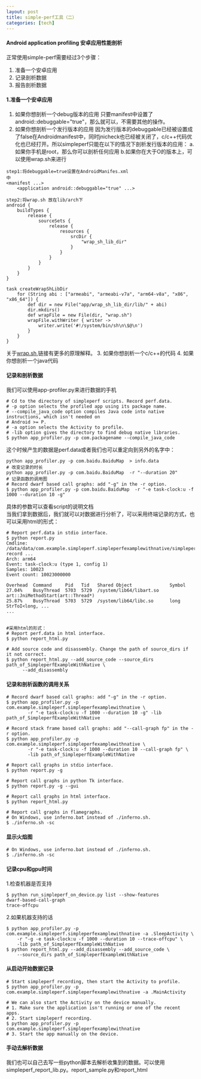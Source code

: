 ```yaml
---
layout: post
title: simple-perf工具（二）
categories: [tech]
---
```

#### Android application profiling 安卓应用性能剖析
正常使用simple-perf需要经过3个步骤：
1. 准备一个安卓应用
2. 记录剖析数据
3. 报告剖析数据

#### 1.准备一个安卓应用
1. 如果你想剖析一个debug版本的应用
只要manifest中设置了 android::debuggable="true"，那么就可以，不需要其他的操作。
2. 如果你想剖析一个发行版本的应用
因为发行版本的debuggable已经被设置成了false在Androidmanifest中，同时jnicheck也已经被关闭了，c/c++代码优化也已经打开。所以simpleperf只能在以下的情况下剖析发行版本的应用：
a.如果你手机是root，那么你可以剖析任何应用
b.如果你在大于O的版本上，可以使用wrap.sh来进行
```
step1:将debuggable=true设置在AndroidManifes.xml
中
<manifest ...>
    <application android::debuggable="true" ...>

step2:将wrap.sh 放在lib/arch下
android {
    buildTypes {
        release {
            sourceSets {
                release {
                    resources {
                        srcDir {
                            "wrap_sh_lib_dir"
                        }
                    }
                }
            }
        }
    }
}

task createWrapShLibDir
    for (String abi : ["armeabi", "armeabi-v7a", "arm64-v8a", "x86", "x86_64"]) {
        def dir = new File("app/wrap_sh_lib_dir/lib/" + abi)
        dir.mkdirs()
        def wrapFile = new File(dir, "wrap.sh")
        wrapFile.withWriter { writer ->
            writer.write('#!/system/bin/sh\n\$@\n')
        }
    }
}
```
关于[wrap.sh](https://developer.android.com/ndk/guides/wrap-script.html),链接有更多的原理解释。
3. 如果你想剖析一个c/c++的代码
4. 如果你想剖析一个java代码
#### 记录和剖析数据
我们可以使用app-profiler.py来进行数据的手机
```
# Cd to the directory of simpleperf scripts. Record perf.data.
# -p option selects the profiled app using its package name.
# --compile_java_code option compiles Java code into native instructions, which isn't needed on
# Android >= P.
# -a option selects the Activity to profile.
# -lib option gives the directory to find debug native libraries.
$ python app_profiler.py -p com.packagename --compile_java_code
```
这个时候产生的数据是perf.data或者我们也可以重定向到另外的名字中：
```
python app_profiler.py -p com.baidu.BaiduMap  > info.data
# 改变记录的时长
python app_profiler.py -p com.baidu.BaiduMap  -r "--duration 20"
# 记录函数的调用图
# Record dwarf based call graphs: add "-g" in the -r option.
$ python app_profiler.py -p com.baidu.BaiduMap  -r "-e task-clock:u -f 1000 --duration 10 -g" 
```
具体的参数可以查看script的说明文档  
当我们拿到数据后，我们就可以对数据进行分析了，可以采用终端记录的方式，也可以采用html的形式：
```
# Report perf.data in stdio interface.
$ python report.py
Cmdline: /data/data/com.example.simpleperf.simpleperfexamplewithnative/simpleperf record ...
Arch: arm64
Event: task-clock:u (type 1, config 1)
Samples: 10023
Event count: 10023000000

Overhead  Command     Pid   Tid   Shared Object              Symbol
27.04%    BusyThread  5703  5729  /system/lib64/libart.so    art::JniMethodStart(art::Thread*)
25.87%    BusyThread  5703  5729  /system/lib64/libc.so      long StrToI<long, ...
...


#采用html的形式：
# Report perf.data in html interface.
$ python report_html.py

# Add source code and disassembly. Change the path of source_dirs if it not correct.
$ python report_html.py --add_source_code --source_dirs path_of_SimpleperfExampleWithNative \
      --add_disassembly
```
#### 记录和剖析函数的调用关系
```
# Record dwarf based call graphs: add "-g" in the -r option.
$ python app_profiler.py -p com.example.simpleperf.simpleperfexamplewithnative \
        -r "-e task-clock:u -f 1000 --duration 10 -g" -lib path_of_SimpleperfExampleWithNative

# Record stack frame based call graphs: add "--call-graph fp" in the -r option.
$ python app_profiler.py -p com.example.simpleperf.simpleperfexamplewithnative \
        -r "-e task-clock:u -f 1000 --duration 10 --call-graph fp" \
        -lib path_of_SimpleperfExampleWithNative

# Report call graphs in stdio interface.
$ python report.py -g

# Report call graphs in python Tk interface.
$ python report.py -g --gui

# Report call graphs in html interface.
$ python report_html.py

# Report call graphs in flamegraphs.
# On Windows, use inferno.bat instead of ./inferno.sh.
$ ./inferno.sh -sc
```
#### 显示火焰图
```
# On Windows, use inferno.bat instead of ./inferno.sh.
$ ./inferno.sh -sc
```
#### 记录cpu和gpu时间
1.检查机器是否支持
```
$ python run_simpleperf_on_device.py list --show-features
dwarf-based-call-graph
trace-offcpu
```
2.如果机器支持的话
```
$ python app_profiler.py -p com.example.simpleperf.simpleperfexamplewithnative -a .SleepActivity \
    -r "-g -e task-clock:u -f 1000 --duration 10 --trace-offcpu" \
    -lib path_of_SimpleperfExampleWithNative
$ python report_html.py --add_disassembly --add_source_code \
    --source_dirs path_of_SimpleperfExampleWithNative
```
#### 从启动开始数据记录
```
# Start simpleperf recording, then start the Activity to profile.
$ python app_profiler.py -p com.example.simpleperf.simpleperfexamplewithnative -a .MainActivity

# We can also start the Activity on the device manually.
# 1. Make sure the application isn't running or one of the recent apps.
# 2. Start simpleperf recording.
$ python app_profiler.py -p com.example.simpleperf.simpleperfexamplewithnative
# 3. Start the app manually on the device.
```
#### 手动去解析数据
我们也可以自己去写一些python脚本去解析收集到的数据。可以使用 simpleperf_report_lib.py。report_sample.py和report_html
